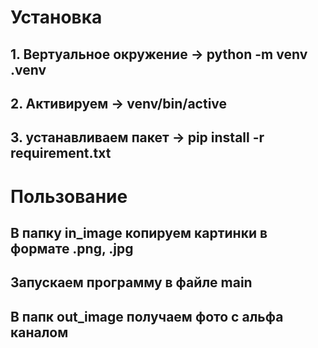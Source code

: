 # Установка
## 1. Вертуальное окружение -> python -m venv .venv
## 2. Активируем -> venv/bin/active
## 3. устанавливаем пакет -> pip install -r requirement.txt

# Пользование
## В папку in_image копируем картинки в формате   .png, .jpg
## Запускаем программу в файле main
## В папк out_image получаем фото с альфа каналом